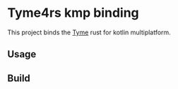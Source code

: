 
# Tyme4rs kmp binding

This project binds the [Tyme] rust for kotlin multiplatform.

## Usage

## Build

[Tyme]: https://github.com/6tail/tyme4rs